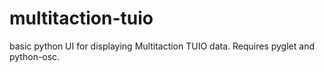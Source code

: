 # multitaction-tuio
basic python UI for displaying Multitaction TUIO data. Requires pyglet and python-osc.
